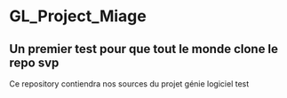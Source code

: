 # GL_Project_Miage
## Un premier test pour que tout le monde clone le repo svp
Ce repository contiendra nos sources du projet génie logiciel
test
